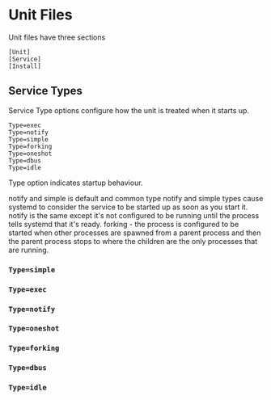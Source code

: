 # Unit Files

Unit files have three sections
```
[Unit]
[Service]
[Install]
```

## Service Types
Service Type options configure how the unit is treated when it starts up.
```
Type=exec
Type=notify
Type=simple
Type=forking
Type=oneshot
Type=dbus
Type=idle
```
Type option indicates startup behaviour.


notify and simple is default and common type
notify and simple types cause systemd to consider the service to be started up as soon as you start it.
notify is the same except it's not configured to be running until the process tells systemd that it's ready.
forking	- the process is configured to be started when other processes are spawned from a parent process and then the parent process stops to where the children are the only processes that are running.



### `Type=simple`

### `Type=exec`

### `Type=notify`

### `Type=oneshot`

### `Type=forking`

### `Type=dbus`

### `Type=idle`



